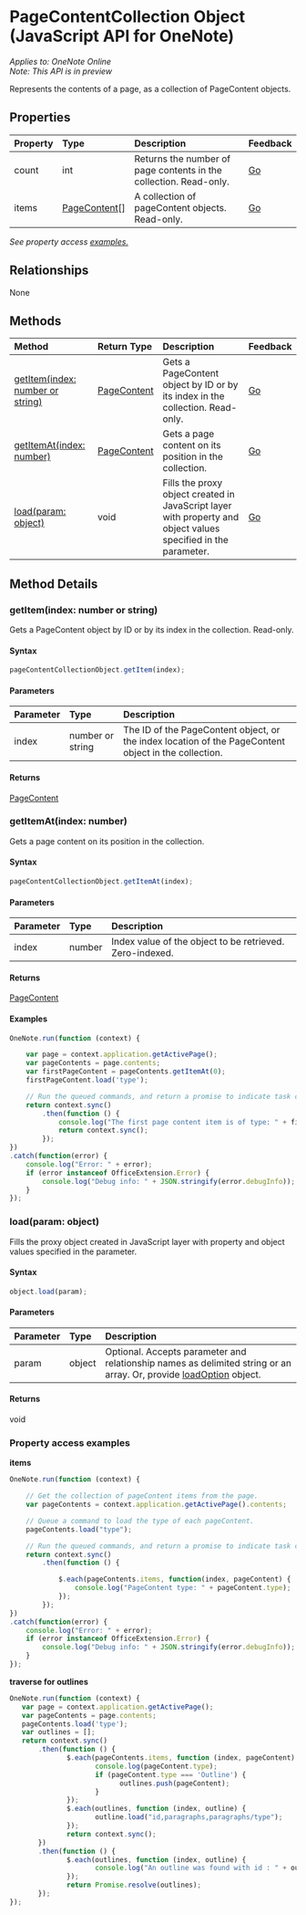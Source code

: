 # PageContentCollection Object (JavaScript API for OneNote)

_Applies to: OneNote Online_  
_Note: This API is in preview_  


Represents the contents of a page, as a collection of PageContent objects.

## Properties

| Property	   | Type	|Description|Feedback|
|:---------------|:--------|:----------|:-------|
|count|int|Returns the number of page contents in the collection. Read-only.|[Go](https://github.com/OfficeDev/office-js-docs/issues/new?title=OneNote-pageContentCollection-count)|
|items|[PageContent[]](pagecontent.md)|A collection of pageContent objects. Read-only.|[Go](https://github.com/OfficeDev/office-js-docs/issues/new?title=OneNote-pageContentCollection-items)|

_See property access [examples.](#property-access-examples)_

## Relationships
None


## Methods

| Method		   | Return Type	|Description| Feedback|
|:---------------|:--------|:----------|:-------|
|[getItem(index: number or string)](#getitemindex-number-or-string)|[PageContent](pagecontent.md)|Gets a PageContent object by ID or by its index in the collection. Read-only.|[Go](https://github.com/OfficeDev/office-js-docs/issues/new?title=OneNote-pageContentCollection-getItem)|
|[getItemAt(index: number)](#getitematindex-number)|[PageContent](pagecontent.md)|Gets a page content on its position in the collection.|[Go](https://github.com/OfficeDev/office-js-docs/issues/new?title=OneNote-pageContentCollection-getItemAt)|
|[load(param: object)](#loadparam-object)|void|Fills the proxy object created in JavaScript layer with property and object values specified in the parameter.|[Go](https://github.com/OfficeDev/office-js-docs/issues/new?title=OneNote-pageContentCollection-load)|

## Method Details


### getItem(index: number or string)
Gets a PageContent object by ID or by its index in the collection. Read-only.

#### Syntax
```js
pageContentCollectionObject.getItem(index);
```

#### Parameters
| Parameter	   | Type	|Description|
|:---------------|:--------|:----------|
|index|number or string|The ID of the PageContent object, or the index location of the PageContent object in the collection.|

#### Returns
[PageContent](pagecontent.md)

### getItemAt(index: number)
Gets a page content on its position in the collection.

#### Syntax
```js
pageContentCollectionObject.getItemAt(index);
```

#### Parameters
| Parameter	   | Type	|Description|
|:---------------|:--------|:----------|
|index|number|Index value of the object to be retrieved. Zero-indexed.|

#### Returns
[PageContent](pagecontent.md)

#### Examples
```js
OneNote.run(function (context) {

	var page = context.application.getActivePage();
	var pageContents = page.contents;
	var firstPageContent = pageContents.getItemAt(0);
	firstPageContent.load('type');

	// Run the queued commands, and return a promise to indicate task completion.
	return context.sync()
		.then(function () {
			console.log("The first page content item is of type: " + firstPageContent.type);
			return context.sync();
		});
})
.catch(function(error) {
	console.log("Error: " + error);
	if (error instanceof OfficeExtension.Error) {
		console.log("Debug info: " + JSON.stringify(error.debugInfo));
	}
});
```

### load(param: object)
Fills the proxy object created in JavaScript layer with property and object values specified in the parameter.

#### Syntax
```js
object.load(param);
```

#### Parameters
| Parameter	   | Type	|Description|
|:---------------|:--------|:----------|
|param|object|Optional. Accepts parameter and relationship names as delimited string or an array. Or, provide [loadOption](loadoption.md) object.|

#### Returns
void
### Property access examples

**items**
```js
OneNote.run(function (context) {

    // Get the collection of pageContent items from the page.
    var pageContents = context.application.getActivePage().contents;

    // Queue a command to load the type of each pageContent.
    pageContents.load("type");

    // Run the queued commands, and return a promise to indicate task completion.
    return context.sync()
        .then(function () {

            $.each(pageContents.items, function(index, pageContent) {
                console.log("PageContent type: " + pageContent.type);
            });
        });
})                
.catch(function(error) {
	console.log("Error: " + error);
	if (error instanceof OfficeExtension.Error) {
		console.log("Debug info: " + JSON.stringify(error.debugInfo));
	}
});
```

**traverse for outlines**
```js
OneNote.run(function (context) {
   var page = context.application.getActivePage();
   var pageContents = page.contents;
   pageContents.load('type');
   var outlines = [];
   return context.sync()
	   .then(function () {	  
			  $.each(pageContents.items, function (index, pageContent) {
					 console.log(pageContent.type);
					 if (pageContent.type === 'Outline') {
						   outlines.push(pageContent);
					 }
			  });
			  $.each(outlines, function (index, outline) {
					 outline.load("id,paragraphs,paragraphs/type");
			  });
			  return context.sync();
	   })
	   .then(function () {
			  $.each(outlines, function (index, outline) {
					 console.log("An outline was found with id : " + outline.id);
			  });
			  return Promise.resolve(outlines);
	   });
});
```

